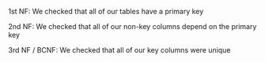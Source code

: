 1st NF: We checked that all of our tables have a primary key

2nd NF: We checked that all of our non-key columns depend on the primary key

3rd NF / BCNF: We checked that all of our key columns were unique
